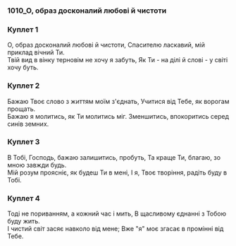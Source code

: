 ### 1010_О, образ досконалий любові й чистоти
### Куплет 1
О, образ досконалий любові й чистоти, Спасителю ласкавий, мій приклад вічний Ти. <br/>Твій вид в вінку терновім не хочу я забуть, Як Ти - на ділі й слові - у світі хочу буть.
### Куплет 2
Бажаю Твоє слово з життям моїм з'єднать, Учитися від Тебе, як ворогам прощать.<br/>Бажаю я молитись, як Ти молитись міг. Зменшитись, впокоритись серед синів земних.
### Куплет 3
В Тобі, Господь, бажаю залишитись, пробуть, Та краще Ти, благаю, зо мною завжди будь. <br/>Мій розум проясніє, як будеш Ти в мені, І я, Твоє творіння, радіть буду в Тобі.
### Куплет 4
Тоді не пориванням, а кожний час і мить, В щасливому єднанні з Тобою буду жить. <br/>І чистий світ засяє навколо від мене; Вже "я" моє згасає в промінні від Тебе.

